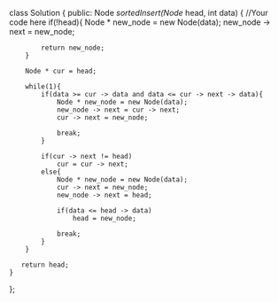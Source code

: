 class Solution
{
    public:
    Node *sortedInsert(Node* head, int data)
    {
       //Your code here
       if(!head){
            Node * new_node = new Node(data);
            new_node -> next = new_node;
            
            return new_node;
        }
    
        Node * cur = head; 
        
        while(1){
            if(data >= cur -> data and data <= cur -> next -> data){
                Node * new_node = new Node(data);
                new_node -> next = cur -> next;
                cur -> next = new_node;
                
                break;
            }
            
            if(cur -> next != head)
                cur = cur -> next;
            else{
                Node * new_node = new Node(data);
                cur -> next = new_node;
                new_node -> next = head;
                
                if(data <= head -> data)
                    head = new_node;
                
                break;
            }
        }
       
       return head;
    }
};
